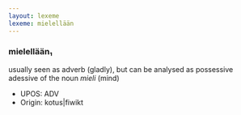 ```yaml
---
layout: lexeme
lexeme: mielellään
---
```


###  mielellään₁

usually seen as adverb (gladly), but can be analysed as possessive adessive of the noun *mieli* (mind)
* UPOS:  ADV
* Origin:  kotus|fiwikt

